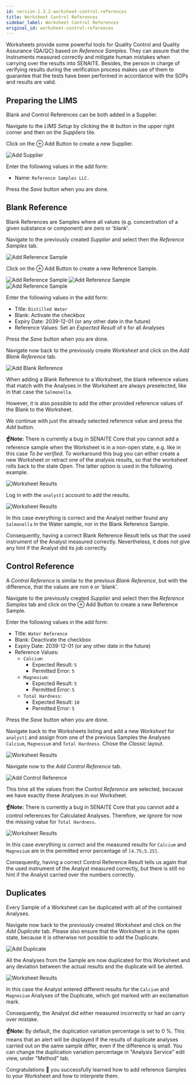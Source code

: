 ```yaml
---
id: version-1.3.2-worksheet-control-references
title: Worksheet Control References
sidebar_label: Worksheet Control References
original_id: worksheet-control-references
---
```


Worksheets provide some powerful tools for Quality Control and Quality Assurance
(QA/QC) based on *Reference Samples*. They can assure that the Instruments 
measured correctly and mitigate human mistakes when carrying over the results 
into SENAITE. Besides, the person in charge of verifying results during the 
verification process makes use of them to guarantee that the tests have been 
performed in accordance with the SOPs and results are valid.

## Preparing the LIMS

Blank and Control References can be both added in a Supplier.

Navigate to the *LIMS Setup* by clicking the ⚙️ button in the upper right corner
and then on the *Suppliers* tile.

Click on the ⊕ Add Button to create a new Supplier.

![Add Supplier](/screenshots/add_supplier_screen_default.png "Add Supplier")

Enter the following values in the add form:

- Name: `Reference Samples LLC.`

Press the *Save* button when you are done.


## Blank Reference

Blank References are Samples where all values (e.g. concentration of a given
substance or component) are zero or 'blank'.

Navigate to the previously created *Supplier* and select then the *Reference
Samples* tab.

![Add Reference Sample](/screenshots/supplier_reference_samples_listing.png "Add Reference Sample")

Click on the ⊕ Add Button to create a new Reference Sample.

![Add Reference Sample](/screenshots/add_reference_sample_screen_default.png "Add Referene Sample")
![Add Reference Sample](/screenshots/add_reference_sample_screen_dates.png "Add Reference Sample")
![Add Reference Sample](/screenshots/add_reference_sample_screen_references.png "Add Reference Sample")

Enter the following values in the add form:

- Title: `Distilled Water`
- Blank: Activate the checkbox
- Expiry Date: 2039-12-01 (or any other date in the future)
- Reference Values: Set an *Expected Result* of `0` for all Analyses

Press the *Save* button when you are done.

Navigate now back to the previously create *Worksheet* and click on the *Add Blank Reference* tab.

![Add Blank Reference](/screenshots/worksheet_add_blank_reference.png "Add Blank Reference")

When adding a Blank Reference to a Worksheet, the blank reference values that
match with the Analyses in the Worksheet are always preselected, like in that
case the `Salmonella`.

However, it is also possible to add the other provided reference values of the
Blank to the Worksheet.

We continue with just the already selected reference value and press the *Add* button.

**☝️Note:**
There is currently a bug in SENAITE Core that you cannot add a reference sample
when the Worksheet is in a non-open state, e.g. like in this case *To be verified*.
To workaround this bug you can either create a new Worksheet or retract one of
the analysis results, so that the worksheet rolls back to the state *Open*. The
latter option is used in the following example.

![Worksheet Results](/screenshots/worksheet_results_with_blank.png "Worksheet Results")

Log in with the `analyst1` account to add the results.

![Worksheet Results](/screenshots/worksheet_analyst_results_with_blank.png "Worksheet Results")

In this case everything is correct and the Analyst neither found any
`Salmonella` in the Water sample, nor in the Blank Reference Sample.

Consequently, having a correct Blank Reference Result tells us that the used
instrument of the Analyst measured correctly. Nevertheless, it does not give any
hint if the Analyst did its job correctly.


## Control Reference

A *Control Reference* is similar to the previous *Blank Reference*, but with the
difference, that the values are non `0` or 'blank'.

Navigate to the previously created *Supplier* and select then the *Reference
Samples* tab and click on the ⊕ Add Button to create a new Reference Sample.

Enter the following values in the add form:

- Title: `Water Reference`
- Blank: Deactivate the checkbox
- Expiry Date: 2039-12-01 (or any other date in the future)
- Reference Values:
  - `Calcium`:
    - Expected Result: `5`
    - Permitted Error: `5`
  - `Magnesium`:
    - Expected Result: `5`
    - Permitted Error: `5`
  - `Total Hardness`:
    - Expected Result: `10`
    - Permitted Error: `5`

Press the *Save* button when you are done.

Navigate back to the Worksheets listing and add a new *Worksheet* for `analyst1`
and assign from one of the previous Samples the Analyses `Calcium`, `Magnesium`
and `Total Hardness`. Chose the *Classic* layout.

![Worksheet Results](/screenshots/worksheet_manage_results.png "Worksheet Results")

Navigate now to the *Add Control Reference* tab.

![Add Control Reference](/screenshots/worksheet_add_control_reference.png "Add Control Reference")

This time all the values from the *Control Reference* are selected, because we
have exactly these Analyses in our Worksheet.

**☝️Note:**
There is currently a bug in SENAITE Core that you cannot add a control references for
Calculated Analyses. Therefore, we ignore for now the missing value for `Total Hardness`.

![Worksheet Results](/screenshots/worksheet_analyst_results_with_control.png "Worksheet Results")

In this case everything is correct and the measured results for `Calcium` and
`Magnesium` are in the permitted error percentage of `[4.75;5.25]`.

Consequently, having a correct Control Reference Result tells us again that the
used instrument of the Analyst measured correctly, but there is still no hint if
the Analyst carried over the numbers correctly.


## Duplicates

Every Sample of a Worksheet can be duplicated with all of the contained Analyses.

Navigate now back to the previously created *Worksheet* and click on the *Add
Duplicate* tab. Please also ensure that the Worksheet is in the open state,
because it is otherwise not possible to add the Duplicate.

![Add Duplicate](/screenshots/worksheet_add_duplicate.png "Add Duplicate")

All the Analyses from the Sample are now duplicated for this Worksheet and any
deviation between the actual results and the duplicate will be alerted.

![Worksheet Results](/screenshots/worksheet_analyst_results_with_duplicate.png "Worksheet Results")

In this case the Analyst entered different results for the `Calcium` and
`Magnesium` Analyses of the Duplicate, which got marked with an exclamation
mark.

Consequently, the Analyst did either measured incorrectly or had an carry over
mistake.

**☝️Note:**
By default, the duplication variation percentage is set to 0 %. This means that
an alert will be displayed if the results of duplicate analyses carried out on
the same sample differ, even if the difference is small. You can change the
duplication variation percentage in "Analysis Service" edit view, under 
"Method" tab.


Congratulations 🙌 you successfully learned how to add reference Samples to your
Worksheet and how to interprete them.
